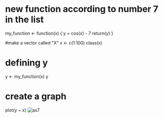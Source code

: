 
# new function according to number 7 in the list
my_function <- function(x) {
  y = cos(x) - 7
  return(y)
}



#make a vector called "X"
x <- c(1:100)
class(x)

# defining y
y <- my_function(x)
y

# create a graph
plot(y ~ x)
![as7](https://user-images.githubusercontent.com/116167612/196701829-05c4f767-033b-40f9-bdc9-cdafe64772ba.png)
